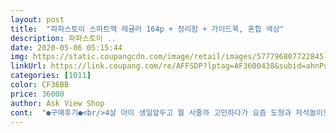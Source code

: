 ```yaml
---
layout: post 
title:  "파파스토이 스마트맥 레귤러 164p + 정리함 + 가이드북, 혼합 색상" 
description: 파파스토이 ..
date: 2020-05-06 05:15:44 
img: https://static.coupangcdn.com/image/retail/images/577796807722845-11fab8ea-a7ea-4833-b8b4-1871ccfd87e6.jpg 
linkUrl: https://link.coupang.com/re/AFFSDP?lptag=AF3600438&subid=ahnPublicAsk&pageKey=63155888&itemId=215138196&vendorItemId=3517676984&traceid=V0-113-89a7945eb66f95a5 
categories: [1011] 
color: CF36BB 
price: 36000 
author: Ask View Shop 
cont:  "●구매후기●<br/>4살 아이 생일앞두고 뭘 사줄까 고민하다가 요즘 도형과 자석놀이도 관심있어해서<br/>같은 모양의 도형인데... <br/><br/>게다가 테두리가 마감처리 미흡으로 거칩니다.<br/><br/>구매가격은 3만원 후반대.<br/><br/>구매할려고 봤다가 후덜덜.<br/>.<br/><br/>그리고 모양마다 양면이 색이 달라요.<br/> 색이 알록달록합니다.<br/><br/>그리고 생각했던것보다 무게가 가벼운편이라 들어보고 조금 놀랐어요.<br/><br/>그리고 좀 탄탄하게 힘있게 잘 붙을줄 알았는데 자석 힘이 좀 약한듯합니다.<br/><br/>기타블럭은 갯수가 똑같았어요.<br/><br/>꾸~욱 눌러주세요 ^^<br/>놀면서 ✔두뇌트레이닝  하는거니까요~~!!<br/>도 움 이 되 요 ⏬⏬⏬<br/>도움이 되셨다면,<br/>도형자석블럭으로 다양하게 만들어보라고 구매하게되었어요.<br/><br/>똑같이 하지 않아도 된다고 가르친 결과죠~<br/>레귤러 164p로 숫자스티커도 있고, 바퀴도 있고, 정사각, 정삼각, 원형... <br/> 구성이 다양합니다.<br/><br/>만들때 문제가 있는 부품들이라 속상합니다.<br/><br/>맥***사주고 싶었는데 구성에비해 가격이 너무 비싼편이라<br/>맥포**을 이정도 수량이든걸로<br/>몇일뒤엔 본인의 작품을 만들어 내더라구요~<br/>무엇보다 창의력 발달에<br/>문자블럭은 55개로 한개가 많아요.<br/><br/>문자블럭중 깨진것도 있었어요.<br/><br/>박스안에 따로 담겨 배송받았고, 파손없이 잘 받았어요.<br/><br/>보관박스에 손잡이도 달렸고 보관박스가 너무 크지않아서 아이가 들고다니기에도 적당합니다.<br/><br/>보관할 상자나 박스가 있느냐를 우선으로 보는데<br/>본인도 가지고 싶다고 해서 바로 주문 ~고고~<br/>블럭 갯수 세어보니 본문에 나와있는 갯수와 달라요.<br/><br/>블럭만한게 없잖아요~~<br/>블럭을 좋아하는 6살 아들이<br/>사주고선 치우라고 혼내게 되더라구요~ㅠ<br/>색상은 화면의 블럭 색상이랑 달라요.<br/><br/>성능에 문제 없다 한들 제품들이 하나같이<br/>수량 대박 ~❗❗<br/>아무리 그래도 3만원대인데<br/>아이가 좋아할 것 같아요^^*<br/>약한게 아니라 서로 밀어내고 있어요.<br/><br/>어릴적부터 미술 , 예술작품등등은<br/>어젯밤에  주문하고 오늘 오후에 받았는데<br/>완전 마음에 들어요~~!!<br/>우선 블럭을 고를때<br/>이 자석블럭이 가성비 짱 좋아요~~<br/>이런건  바닥에 굴러 다니면<br/>읽어주셔서 감사합니다 ~♥️<br/>자석 힘의 강도가 차이 나는 블럭 있어요.<br/><br/>자석블럭 질도 좋고<br/>자석블럭은 95개로 한개 모자라고<br/>자석칠판에 붙여서 모양만들어볼수도 있고, 입체적으로 뭔가를 만들어볼수도 있어서 다양하게 활용할것 같아요.<br/><br/>자성도 좋아요~!!<br/>잘 붙지않을때는 반대쪽으로 돌려서 붙이면 붙습니다.<br/> 아마 자석 N극,S극 때문인듯 싶어요.<br/><br/>재질은 가벼운 플라스틱 재질이고<br/>저렴이버전으로 파파스토이 자석블럭을 많이 구매하시길래 저도 저렴히 구매했습니다.<br/><br/>전 블럭은 아들이에게 꼭 사주라고<br/>제품 받아서 아이랑 같이 개봉해보니<br/>조카네 놀러갔다가 이 블럭을 하루 가지고 놀더니<br/>조카네서 보자마자 쿠팡에서 팔고 있는걸 알았어요~<br/>주문하고 다음날 로켓배송으로 받았습니다.<br/><br/>주문하면서 아이보다 제가 더 기대했던 제품이예요.<br/><br/>중요한건 자석블럭이 잘붙는가?였는데 어떻게하면 잘 붙고, 어떻게하면 잘 붙지않고... <br/><br/>지인분들에게 강추한답니다<br/>책자에 활용법이 사진으로 있어서 보면서 다양하게 따라 만들어 볼수도 있네요.<br/><br/>처음에는 설명서를 참고하지만,<br/>추가)  자석블럭중 붙는 힘이 약하다 생각했는데<br/>탁탁 잘붙어요~~!!<br/>튼튼하고<br/>한달전부터 눈여겨서 보던 제품이라<br/>합격~~❗❗<br/>4살 아이 생일앞두고 뭘 사줄까 고민하다가 요즘 도형과 자석놀이도 관심있어해서<br/>같은 모양의 도형인데... <br/><br/>게다가 테두리가 마감처리 미흡으로 거칩니다.<br/><br/>구매가격은 3만원 후반대.<br/><br/>구매할려고 봤다가 후덜덜.<br/>.<br/><br/>그리고 모양마다 양면이 색이 달라요.<br/> 색이 알록달록합니다.<br/><br/>그리고 생각했던것보다 무게가 가벼운편이라 들어보고 조금 놀랐어요.<br/><br/>그리고 좀 탄탄하게 힘있게 잘 붙을줄 알았는데 자석 힘이 좀 약한듯합니다.<br/><br/>기타블럭은 갯수가 똑같았어요.<br/><br/>꾸~욱 눌러주세요 ^^<br/>놀면서 ✔두뇌트레이닝  하는거니까요~~!!<br/>도 움 이 되 요 ⏬⏬⏬<br/>도움이 되셨다면,<br/>도형자석블럭으로 다양하게 만들어보라고 구매하게되었어요.<br/><br/>똑같이 하지 않아도 된다고 가르친 결과죠~<br/>레귤러 164p로 숫자스티커도 있고, 바퀴도 있고, 정사각, 정삼각, 원형... <br/> 구성이 다양합니다.<br/><br/>만들때 문제가 있는 부품들이라 속상합니다.<br/><br/>맥***사주고 싶었는데 구성에비해 가격이 너무 비싼편이라<br/>맥포**을 이정도 수량이든걸로<br/>몇일뒤엔 본인의 작품을 만들어 내더라구요~<br/>무엇보다 창의력 발달에<br/>문자블럭은 55개로 한개가 많아요.<br/><br/>문자블럭중 깨진것도 있었어요.<br/><br/>박스안에 따로 담겨 배송받았고, 파손없이 잘 받았어요.<br/><br/>보관박스에 손잡이도 달렸고 보관박스가 너무 크지않아서 아이가 들고다니기에도 적당합니다.<br/><br/>보관할 상자나 박스가 있느냐를 우선으로 보는데<br/>본인도 가지고 싶다고 해서 바로 주문 ~고고~<br/>블럭 갯수 세어보니 본문에 나와있는 갯수와 달라요.<br/><br/>블럭만한게 없잖아요~~<br/>블럭을 좋아하는 6살 아들이<br/>사주고선 치우라고 혼내게 되더라구요~ㅠ<br/>색상은 화면의 블럭 색상이랑 달라요.<br/><br/>성능에 문제 없다 한들 제품들이 하나같이<br/>수량 대박 ~❗❗<br/>아무리 그래도 3만원대인데<br/>아이가 좋아할 것 같아요^^*<br/>약한게 아니라 서로 밀어내고 있어요.<br/><br/>어릴적부터 미술 , 예술작품등등은<br/>어젯밤에  주문하고 오늘 오후에 받았는데<br/>완전 마음에 들어요~~!!<br/>우선 블럭을 고를때<br/>이 자석블럭이 가성비 짱 좋아요~~<br/>이런건  바닥에 굴러 다니면<br/>읽어주셔서 감사합니다 ~♥️<br/>자석 힘의 강도가 차이 나는 블럭 있어요.<br/><br/>자석블럭 질도 좋고<br/>자석블럭은 95개로 한개 모자라고<br/>자석칠판에 붙여서 모양만들어볼수도 있고, 입체적으로 뭔가를 만들어볼수도 있어서 다양하게 활용할것 같아요.<br/><br/>자성도 좋아요~!!<br/>잘 붙지않을때는 반대쪽으로 돌려서 붙이면 붙습니다.<br/> 아마 자석 N극,S극 때문인듯 싶어요.<br/><br/>재질은 가벼운 플라스틱 재질이고<br/>저렴이버전으로 파파스토이 자석블럭을 많이 구매하시길래 저도 저렴히 구매했습니다.<br/><br/>전 블럭은 아들이에게 꼭 사주라고<br/>제품 받아서 아이랑 같이 개봉해보니<br/>조카네 놀러갔다가 이 블럭을 하루 가지고 놀더니<br/>조카네서 보자마자 쿠팡에서 팔고 있는걸 알았어요~<br/>주문하고 다음날 로켓배송으로 받았습니다.<br/><br/>주문하면서 아이보다 제가 더 기대했던 제품이예요.<br/><br/>중요한건 자석블럭이 잘붙는가?였는데 어떻게하면 잘 붙고, 어떻게하면 잘 붙지않고... <br/><br/>지인분들에게 강추한답니다<br/>책자에 활용법이 사진으로 있어서 보면서 다양하게 따라 만들어 볼수도 있네요.<br/><br/>처음에는 설명서를 참고하지만,<br/>추가)  자석블럭중 붙는 힘이 약하다 생각했는데<br/>탁탁 잘붙어요~~!!<br/>튼튼하고<br/>한달전부터 눈여겨서 보던 제품이라<br/>합격~~❗❗<br/>" 
---
```


